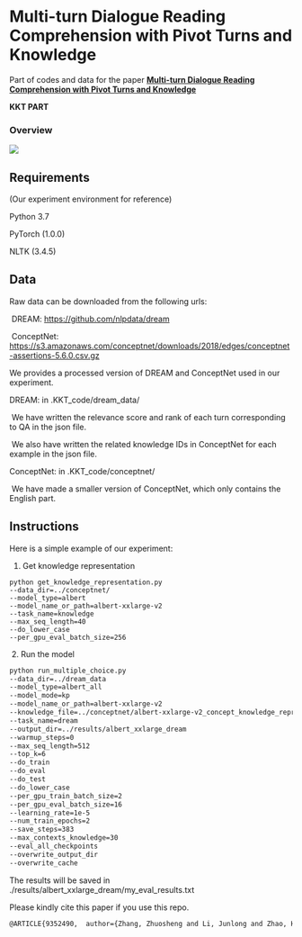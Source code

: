# Multi-turn Dialogue Reading Comprehension with Pivot Turns and Knowledge

Part of codes and data for the paper **[Multi-turn Dialogue Reading Comprehension with Pivot Turns and Knowledge](https://arxiv.org/abs/2102.05474)**

**KKT PART**

### **Overview**

![](KKT.PNG)

## Requirements

(Our experiment environment for reference)

Python 3.7

PyTorch (1.0.0)

NLTK (3.4.5)

## Data

Raw data can be downloaded from the following urls:

​	DREAM: https://github.com/nlpdata/dream

​	ConceptNet: https://s3.amazonaws.com/conceptnet/downloads/2018/edges/conceptnet-assertions-5.6.0.csv.gz

We provides a processed version of DREAM and ConceptNet used in our experiment.

DREAM: in .KKT_code/dream_data/

​	We have written the relevance score and rank of each turn corresponding to QA in the json file.

​	We also have written the related knowledge IDs in ConceptNet for each example in the json file.             

ConceptNet: in .KKT_code/conceptnet/

​	We have made a smaller version of ConceptNet, which only contains the English part.

## Instructions

Here is a simple example of our experiment:

1. Get knowledge representation

```shell
python get_knowledge_representation.py 
--data_dir=../conceptnet/ 
--model_type=albert 
--model_name_or_path=albert-xxlarge-v2 
--task_name=knowledge 
--max_seq_length=40 
--do_lower_case 
--per_gpu_eval_batch_size=256
```

​	2. Run the model

```bash
python run_multiple_choice.py 
--data_dir=../dream_data 
--model_type=albert_all 
--model_mode=kp 
--model_name_or_path=albert-xxlarge-v2 
--knowledge_file=../conceptnet/albert-xxlarge-v2_concept_knowledge_representations 
--task_name=dream 
--output_dir=../results/albert_xxlarge_dream 
--warmup_steps=0
--max_seq_length=512 
--top_k=6 
--do_train 
--do_eval 
--do_test 
--do_lower_case 
--per_gpu_train_batch_size=2 
--per_gpu_eval_batch_size=16 
--learning_rate=1e-5 
--num_train_epochs=2 
--save_steps=383 
--max_contexts_knowledge=30 
--eval_all_checkpoints 
--overwrite_output_dir 
--overwrite_cache
```

The results will be saved in ./results/albert_xxlarge_dream/my_eval_results.txt

Please kindly cite this paper if you use this repo.

```bash
@ARTICLE{9352490,  author={Zhang, Zhuosheng and Li, Junlong and Zhao, Hai},  journal={IEEE/ACM Transactions on Audio, Speech, and Language Processing},   title={Multi-Turn Dialogue Reading Comprehension With Pivot Turns and Knowledge},   year={2021},  volume={29},  number={},  pages={1161-1173},  doi={10.1109/TASLP.2021.3058616}}
```
